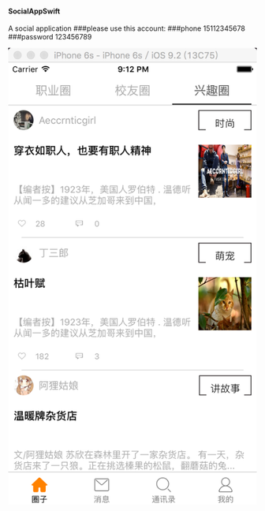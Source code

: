 #### SocialAppSwift
A social application 
###please use this account:
###phone 15112345678 
###password 123456789

![image](https://github.com/EliseTonight/SocialAppSwift/blob/master/示例图片(没Gif)/QQ20160513-0%402x.png)
